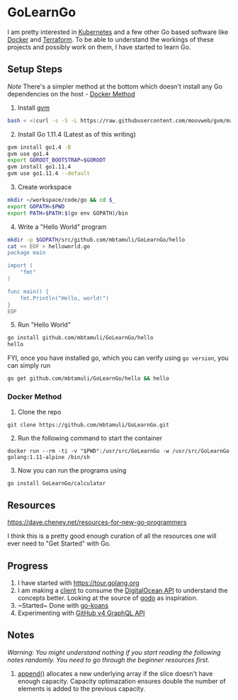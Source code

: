 # GoLearnGo

I am pretty interested in [Kubernetes](https://kubernetes.io/) and a few other
Go based software like [Docker](https://www.docker.com/) and
[Terraform](https://www.terraform.io/). To be able to understand the workings
of these projects and possibly work on them, I have started to learn Go.

## Setup Steps

*Note* There's a simpler method at the bottom which doesn't install any Go
dependencies on the host - [Docker Method](#docker-method)

1. Install [gvm](https://github.com/moovweb/gvm)
```bash
bash < <(curl -s -S -L https://raw.githubusercontent.com/moovweb/gvm/master/binscripts/gvm-installer)
```

2. Install Go 1.11.4 (Latest as of this writing)
```bash
gvm install go1.4 -B
gvm use go1.4
export GOROOT_BOOTSTRAP=$GOROOT
gvm install go1.11.4
gvm use go1.11.4 --default
```

3. Create workspace
```bash
mkdir ~/workspace/code/go && cd $_
export GOPATH=$PWD
export PATH=$PATH:$(go env GOPATH)/bin
```

4. Write a "Hello World" program
```bash
mkdir -p $GOPATH/src/github.com/mbtamuli/GoLearnGo/hello
cat << EOF > helloworld.go
package main

import (
	"fmt"
)

func main() {
	fmt.Println("Hello, world!")
}
EOF
```

5. Run "Hello World"
```bash
go install github.com/mbtamuli/GoLearnGo/hello
hello
```

FYI, once you have installed go, which you can verify using `go version`, you
can simply run
```bash
go get github.com/mbtamuli/GoLearnGo/hello && hello
```

### Docker Method

1. Clone the repo
```
git clone https://github.com/mbtamuli/GoLearnGo.git
```

2. Run the following command to start the container
```
docker run --rm -ti -v "$PWD":/usr/src/GoLearnGo -w /usr/src/GoLearnGo golang:1.11-alpine /bin/sh
```

3. Now you can run the  programs using
```
go install GoLearnGo/calculator
```

## Resources

https://dave.cheney.net/resources-for-new-go-programmers

I think this is a pretty good enough curation of all the resources one will
ever need to "Get Started" with Go.

## Progress

1. I have started with https://tour.golang.org
2. I am making a [client](
   https://github.com/mbtamuli/GoLearnGo/blob/master/doclient/doclient.go)
   to consume the [DigitalOcean API](
   https://developers.digitalocean.com/documentation/v2/) to understand the
   concepts better. Looking at the source of [godo](
   https://github.com/digitalocean/godo) as inspiration.
3. ~Started~ Done with [go-koans](https://github.com/mbtamuli/go-koans/)
4. Experimenting with [GitHub v4 GraphQL API](githubclient/)

## Notes

_Warning: You might understand nothing if you start reading the following notes
randomly. You need to go through the beginner resources first._

1. [append()](https://golang.org/pkg/builtin/#append) allocates a new
   underlying array if the slice doesn't have enough capacity. Capacity
   optimazation ensures double the number of elements is added to the previous
   capacity.
